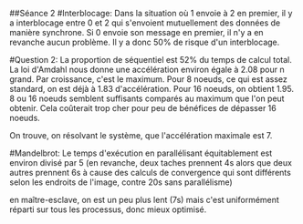 ##Séance 2
#Interblocage:
Dans la situation où 1 envoie à 2 en premier, il y a interblocage entre 0 et 2 qui s'envoient mutuellement des données de manière synchrone.
Si 0 envoie son message en premier, il n'y a en revanche aucun problème.
Il y a donc 50% de risque d'un interblocage.

#Question 2:
La proportion de séquentiel est 52% du temps de calcul total.
La loi d'Amdahl nous donne une accélération environ égale à 2.08 pour n grand.
Par croissance, c'est le maximum.
Pour 8 noeuds, ce qui est assez standard, on est déjà à 1.83 d'accélération.
Pour 16 noeuds, on obtient 1.95. 8 ou 16 noeuds semblent suffisants comparés au maximum que l'on peut obtenir. Cela coûterait trop cher pour peu de bénéfices de dépasser 16 noeuds.

On trouve, on résolvant le système, que l'accélération maximale est 7.


#Mandelbrot:
Le temps d'exécution en parallélisant équitablement est environ divisé par 5 (en revanche, deux taches prennent 4s alors que deux autres prennent 6s à cause des calculs de convergence qui sont différents selon les endroits de l'image, contre 20s sans parallélisme)

en maître-esclave, on est un peu plus lent (7s) mais c'est uniformément réparti sur tous les processus, donc mieux optimisé.

